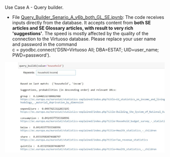 Use Case A - Query builder. 

* File [Query_Builder_Senario_A_v6b_both_GL_SE.ipynb](Query_Builder_Senario_A_v6b_both_GL_SE.ipynb): The code receives inputs directly from the database. It accepts content from **both SE articles and SE Glossary articles, with result to very rich 'suggestions'**. The speed is mostly affected by the quality of the connection to the Virtuoso database. Please replace your user name and password in the command  
c = pyodbc.connect('DSN=Virtuoso All; DBA=ESTAT; UID=user_name; PWD=password'). 

<img src="./Figs/QB_screenshot.JPG" width="600">
